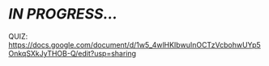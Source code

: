 # *IN PROGRESS...*
QUIZ: https://docs.google.com/document/d/1w5_4wlHKIbwuInOCTzVcbohwUYp5OnkqSXkJyTHOB-Q/edit?usp=sharing
